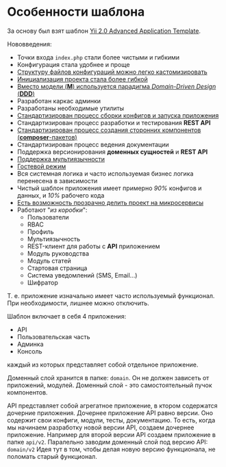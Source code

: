 Особенности шаблона
===

За основу был взят шаблон [Yii 2.0 Advanced Application Template](https://github.com/yiisoft/yii2-app-advanced).

Нововведения:

* Точки входа `index.php` стали более чистыми и гибкими
* Конфигурация стала удобнее и проще
* [Структуру файлов конфигураций можно легко кастомизировать](https://github.com/php7lab/yii2-legacy/tree/master/src/app/blob/master/guide/ru/config.md)
* [Инициализация проекта стала более гибкой](https://github.com/yii2bundle/yii2-init/blob/master/guide/ru/init.md)
* [Вместо модели (**M**) используется парадигма *Domain-Driven Design* (**DDD**)](https://github.com/yii2rails/yii2-domain/blob/master/guide/ru/README.md)
* Разработан каркас админки
* Разработаны необходимые утилиты
* [Стандартизирован процесс сборки конфигов и запуска приложения](https://github.com/yii2rails/yii2-app/blob/master/guide/ru/README.md)
* Стандартизирован процесс разработки и тестирования **REST API**
* [Стандартизирован процесс создания сторонних компонентов (**composer**-пакетов)](https://github.com/yii2tool/yii2-vendor/blob/master/guide/ru/README.md)
* Стандартизирован процесс ведения документации
* Поддержка версионирования **доменных сущностей** и **REST API**
* [Поддержка мультиязычности](https://github.com/yii2bundle/yii2-lang/blob/master/guide/ru/README.md)
* [Гостевой режим](https://github.com/yii2guide/yii2-app/blob/master/guide/ru/guest-mode.md)
* Вся системная логика и часто используемая бизнес логика перенесена в зависимости
* Чистый шаблон приложения имеет примерно *90%* конфигов и данных, и *10%*  рабочего кода
* [Есть возможность прозрачно делить проект на микросервисы](https://github.com/yii2rails/yii2-domain/blob/master/guide/ru/multi-server-design.md)
* Работают "*из коробки*":
	* Пользователи
	* RBAC
	* Профиль
	* Мультиязычность
	* REST-клиент для работы с **API** приложением
	* Модуль руководства
	* Модуль статей
	* Стартовая страница
	* Система уведомлений (SMS, Email...)
	* Шифратор

Т. е. приложение изначально имеет часто используемый функционал.
При необходимости, лишнее можно отключить.

Шаблон включает в себя 4 приложения:

* API
* Пользовательская часть
* Админка
* Консоль

каждый из которых представляет собой отдельное приложение.

Доменный слой хранится в папке: `domain`.
Он не должен зависеть от приложений, модулей.
Доменный слой - это самостоятельный пучок компонентов.

API представляет собой агрегатное приложение, в ктором содержатся дочерние приложения.
Дочернее приложение API равно версии. 
Оно содержит свои конфиги, модули, тесты, документацию.
То есть, когда мы начинаем разработку новой версии API,
создаем дочернее приложение.
Например для второй версии API создаем приложение в папке `api/v2`.
Паралельно заводим доменный слой под версию API: `domain/v2`
Идея тут в том, чтобы делая новую версию функционала, не поломать старый функционал.
